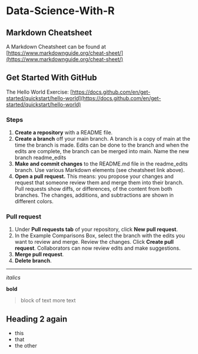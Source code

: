 # Data-Science-With-R

## Markdown Cheatsheet

A Markdown Cheatsheet can be found at [https://www.markdownguide.org/cheat-sheet/](https://www.markdownguide.org/cheat-sheet/)

## Get Started With GitHub

The Hello World Exercise: [https://docs.github.com/en/get-started/quickstart/hello-world](https://docs.github.com/en/get-started/quickstart/hello-world)

### Steps

1. **Create a repository** with a README file.
2. **Create a branch** off your main branch. A branch is a copy of main at the time the branch is made. Edits can be done to the branch and when the edits are complete, the branch can be merged into main. Name the new branch readme_edits
3. **Make and commit changes** to the README.md file in the readme_edits branch. Use various Markdown elements (see cheatsheet link above).
4. **Open a pull request.** This means: you propose your changes and request that someone review them and merge them into their branch. Pull requests show diffs, or differences, of the content from both branches. The changes, additions, and subtractions are shown in different colors.

### Pull request

1. Under **Pull requests tab** of your repository, click **New pull request**.
2. In the Example Comparisons Box, select the branch with the edits you want to review and merge. Review the changes. Click **Create pull request**. Collaborators can now review edits and make suggestions.
3. **Merge pull request**.
4. **Delete branch**.

---

*italics*

**bold**

> block of text
> more text

## Heading 2 again

- this
- that
- the other
